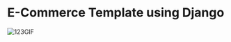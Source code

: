 # E-Commerce Template using Django

![123GIF](https://github.com/user-attachments/assets/d077c3b1-fe28-49c8-967f-d67a4ebb32a3)



